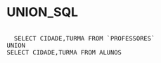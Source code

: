 # UNION_SQL

<PRE>

  SELECT CIDADE,TURMA FROM `PROFESSORES` 
UNION 
SELECT CIDADE,TURMA FROM ALUNOS
  
</PRE>
